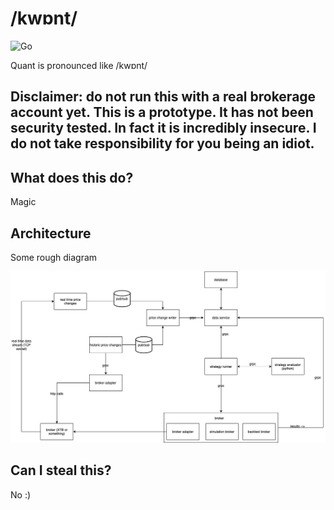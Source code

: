 # /kwɒnt/
![Go](https://github.com/ducc/kwont/workflows/Go/badge.svg)

Quant is pronounced like /kwɒnt/ 

## Disclaimer: do not run this with a real brokerage account yet. This is a prototype. It has not been security tested. In fact it is incredibly insecure. I do not take responsibility for you being an idiot.

## What does this do?
Magic

## Architecture
Some rough diagram 

![alt text](diagram.png)

## Can I steal this?
No :) 